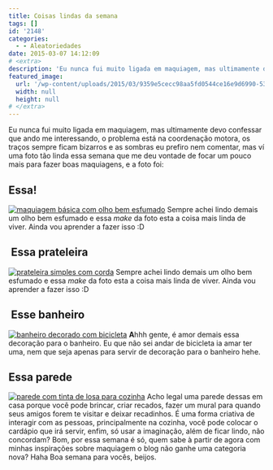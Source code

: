 ```yaml
---
title: Coisas lindas da semana
tags: []
id: '2148'
categories:
  - - Aleatoriedades
date: 2015-03-07 14:12:09
# <extra>
description: 'Eu nunca fui muito ligada em maquiagem, mas ultimamente devo confessar que ando me interessando, o problema está na coordenação motora, os traços sempre ficam bizarros e as sombras eu prefiro nem comentar, mas ví uma foto tão linda essa semana que me deu vontade de focar um pouco mais para fazer boas maquiagens, e a foto foi: Essa! Sempre achei lindo demais um olho bem esfumado e essa make da foto esta a coisa mais linda de viver. Ainda vou aprender a fazer isso 😀  Essa prateleira Sempre achei lindo demais um olho bem esfumado e essa make da foto esta a coisa mais linda de viver. Ainda vou aprender a fazer isso 😀  Esse banheiro Ahhh gente, é amor demais essa decoração para o banheiro. Eu que não sei andar de bicicleta ia amar ter uma, nem que &hellip;'
featured_image: 
  url: '/wp-content/uploads/2015/03/9359e5cecc98aa5fd0544ce16e9d6990-534x1024.jpg'
  width: null
  height: null
# </extra>
---
```


Eu nunca fui muito ligada em maquiagem, mas ultimamente devo confessar que ando me interessando, o problema está na coordenação motora, os traços sempre ficam bizarros e as sombras eu prefiro nem comentar, mas ví uma foto tão linda essa semana que me deu vontade de focar um pouco mais para fazer boas maquiagens, e a foto foi:

## Essa!

[![maquiagem básica com olho bem esfumado ](/wp-content/uploads/2015/03/9359e5cecc98aa5fd0544ce16e9d6990-534x1024.jpg)](/wp-content/uploads/2015/03/9359e5cecc98aa5fd0544ce16e9d6990.jpg) Sempre achei lindo demais um olho bem esfumado e essa _make_ da foto esta a coisa mais linda de viver. Ainda vou aprender a fazer isso :D

##  Essa prateleira

[![prateleira simples com corda](/wp-content/uploads/2015/03/74dc19421ec6b19a0ceed86eca3beb84-683x1024.jpg)](/wp-content/uploads/2015/03/74dc19421ec6b19a0ceed86eca3beb84.jpg) Sempre achei lindo demais um olho bem esfumado e essa _make_ da foto esta a coisa mais linda de viver. Ainda vou aprender a fazer isso :D

##  Esse banheiro

[![banheiro decorado com bicicleta ](/wp-content/uploads/2015/03/8f5f2e4a2349b17b71258f0178e003a7-683x1024.jpg)](/wp-content/uploads/2015/03/8f5f2e4a2349b17b71258f0178e003a7.jpg) **A**hhh gente, é amor demais essa decoração para o banheiro. Eu que não sei andar de bicicleta ia amar ter uma, nem que seja apenas para servir de decoração para o banheiro hehe.

## Essa parede

[![parede com tinta de losa para cozinha ](/wp-content/uploads/2015/03/aec8ae4ecf22476f7c6ff39c28c2a713-678x1024.jpg)](/wp-content/uploads/2015/03/aec8ae4ecf22476f7c6ff39c28c2a713.jpg) Acho legal uma parede dessas em casa porque você pode brincar, criar recados, fazer um mural para quando seus amigos forem te visitar e deixar recadinhos. É uma forma criativa de interagir com as pessoas, principalmente na cozinha, você pode colocar o cardápio que irá servir, enfim, só usar a imaginação, além de ficar lindo, não concordam? Bom, por essa semana é só, quem sabe à partir de agora com minhas inspirações sobre maquiagem o blog não ganhe uma categoria nova? Haha Boa semana para vocês, beijos.
